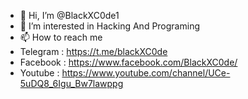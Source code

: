 - 👋 Hi, I’m @BlackXC0de1
- 👀 I’m interested in Hacking And Programing
- 📫 How to reach me
- Telegram : https://t.me/blackXC0de
- Facebook : https://www.facebook.com/BlackXC0de/
- Youtube : https://www.youtube.com/channel/UCe-5uDQ8_6Igu_Bw7lawppg

<!---
BlackXC0de1/BlackXC0de1 is a ✨ special ✨ repository because its `README.md` (this file) appears on your GitHub profile.
You can click the Preview link to take a look at your changes.
--->
